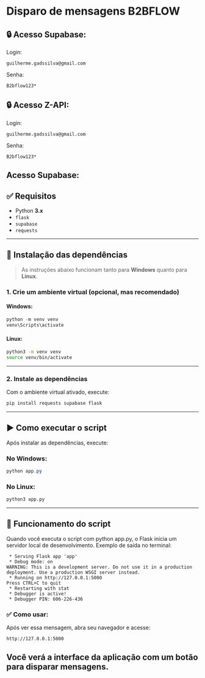 # Disparo de mensagens B2BFLOW
## 🔒 Acesso Supabase:
Login:
```
guilherme.gadssilva@gmail.com
```
Senha:
```
B2bflow123*
```

## 🔒 Acesso Z-API:
Login:
```
guilherme.gadssilva@gmail.com
```
Senha:
```
B2bflow123*
```

## Acesso Supabase:
## ✅ Requisitos

- Python **3.x**
- `flask`
- `supabase`
- `requests`

---

## 🧰 Instalação das dependências

> As instruções abaixo funcionam tanto para **Windows** quanto para **Linux**.

### 1. Crie um ambiente virtual (opcional, mas recomendado)

#### Windows:

```powershell
python -m venv venv
venv\Scripts\activate
```

#### Linux:

```bash
python3 -m venv venv
source venv/bin/activate
```

---

### 2. Instale as dependências

Com o ambiente virtual ativado, execute:

```bash
pip install requests supabase flask
```

---

## ▶️ Como executar o script

Após instalar as dependências, execute:

### No Windows:

```powershell
python app.py
```

### No Linux:

```bash
python3 app.py
```

---

## 🧪 Funcionamento do script

Quando você executa o script com python app.py, o Flask inicia um servidor local de desenvolvimento.
Exemplo de saída no terminal:

```text
 * Serving Flask app 'app'
 * Debug mode: on
WARNING: This is a development server. Do not use it in a production deployment. Use a production WSGI server instead.
 * Running on http://127.0.0.1:5000
Press CTRL+C to quit
 * Restarting with stat
 * Debugger is active!
 * Debugger PIN: 606-226-436
```

### ✅ Como usar:
Após ver essa mensagem, abra seu navegador e acesse:
```
http://127.0.0.1:5000
```
Você verá a interface da aplicação com um botão para disparar mensagens.
---

